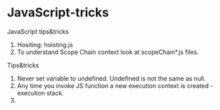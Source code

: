 # JavaScript-tricks
JavaScript tips&amp;tricks

1. Hositing: hoisting.js
2. To understand Scope Chain context look at scopeChain*.js files.

Tips&tricks
1. Never set variable to undefined. Undefined is not the same as null.
2. Any time you invoke JS function a new execution context is created - execution stack.
3.
